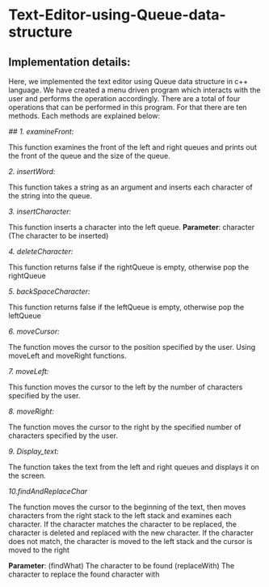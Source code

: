 # Text-Editor-using-Queue-data-structure

## Implementation details:
Here, we implemented the text editor using Queue data structure in c++ language. We have created a menu driven program which interacts with the user and performs the operation accordingly. There are a total of four operations that can be performed in this program. For that there are ten methods. Each methods are explained below:

_## 1. examineFront:_

This function examines the front of the left and right queues and prints out the front of
the queue and the size of the queue.

_2. insertWord:_

This function takes a string as an argument and inserts each character of the string into
the queue.

_3. insertCharacter:_

This function inserts a character into the left queue.
**Parameter**: character (The character to be inserted)

_4. deleteCharacter:_

This function returns false if the rightQueue is empty, otherwise pop the rightQueue

_5. backSpaceCharacter:_

This function returns false if the leftQueue is empty, otherwise pop the leftQueue

_6. moveCursor:_

The function moves the cursor to the position specified by the user. Using moveLeft and
moveRight functions.

_7. moveLeft:_

This function moves the cursor to the left by the number of characters specified by the
user.

_8. moveRight:_

The function moves the cursor to the right by the specified number of characters
specified by the user.

_9. Display_text:_

The function takes the text from the left and right queues and displays it on the screen.

_10.findAndReplaceChar_

The function moves the cursor to the beginning of the text, then moves characters from
the right stack to the left stack and examines each character. If the character matches
the character to be replaced, the character is deleted and replaced with the new
character. If the character does not match, the character is moved to the left stack and
the cursor is moved to the right

**Parameter**: (findWhat) The character to be found
(replaceWith) The character to replace the found character with
